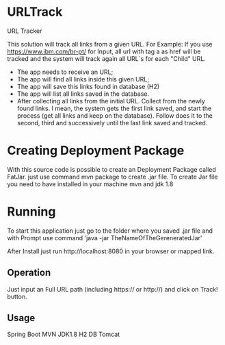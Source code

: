 # URLTrack
URL Tracker

This solution will track all links from a given URL. 
For Example:
If you use https://www.ibm.com/br-pt/ for Input, all url with tag a as href will be tracked and the system will track again all URL´s for each "Child" URL.

- The app needs to receive an URL;
- The app will find all links inside this given URL;
- The app will save this links found in database (H2)
- The app will list all links saved in the database.
- After collecting all links from the initial URL. Collect from the newly found links. I mean, the system gets the first link saved, and start the process (get all links and keep on the database). Follow does it to the second, third and successively until the last link saved and tracked.

# Creating Deployment Package

With this source code is possible to create an Deployment Package called FatJar.
just use command mvn package to create .jar file.
To create Jar file you need to have installed in your machine mvn and jdk 1.8

# Running

To start this application just go to the folder where you saved .jar file and with Prompt use command 'java -jar TheNameOfTheGereneratedJar'

After Install just run http://localhost:8080 in your browser or mapped link.

## Operation
Just input an Full URL path (including https:// or http://) and click on Track! button.

## Usage
Spring Boot
MVN
JDK1.8
H2 DB
Tomcat

